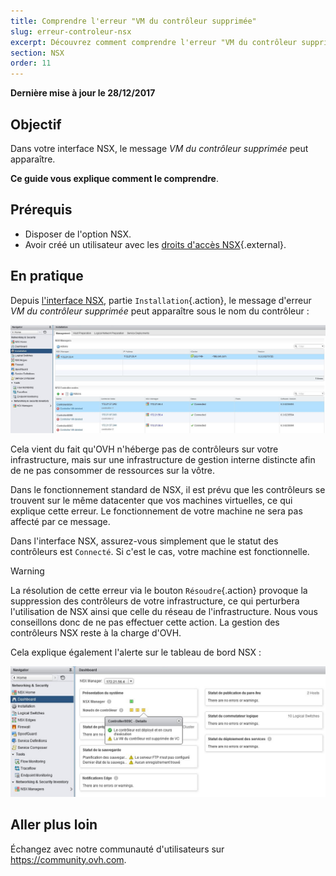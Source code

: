 ```yaml
---
title: Comprendre l'erreur "VM du contrôleur supprimée"
slug: erreur-controleur-nsx
excerpt: Découvrez comment comprendre l'erreur "VM du contrôleur supprimée"
section: NSX
order: 11
---
```


**Dernière mise à jour le 28/12/2017**

## Objectif

Dans votre interface NSX, le message *VM du contrôleur supprimée* peut apparaître.

**Ce guide vous explique comment le comprendre**.


## Prérequis

- Disposer de l'option NSX.
- Avoir créé un utilisateur avec les [droits d'accès NSX](https://docs.ovh.com/fr/private-cloud/changer-les-droits-d-un-utilisateur/){.external}.


## En pratique

Depuis [l'interface NSX](https://docs.ovh.com/fr/private-cloud/acceder-a-l-interface-de-gestion-nsx/), partie `Installation`{.action}, le message d'erreur *VM du contrôleur supprimée* peut apparaître sous le nom du contrôleur :

![Erreur VM du contrôleur supprimée](images/controllervmdeleted.JPG)


Cela vient du fait qu'OVH n'héberge pas de contrôleurs sur votre infrastructure, mais sur une infrastructure de gestion interne distincte afin de ne pas consommer de ressources sur la vôtre.

Dans le fonctionnement standard de NSX, il est prévu que les contrôleurs se trouvent sur le même datacenter que vos machines virtuelles, ce qui explique cette erreur. Le fonctionnement de votre machine ne sera pas affecté par ce message.

Dans l'interface NSX, assurez-vous simplement que le statut des contrôleurs est `Connecté`. Si c'est le cas, votre machine est fonctionnelle.


> [!warning]
>
> La résolution de cette erreur via le bouton `Résoudre`{.action} provoque la suppression des contrôleurs de votre infrastructure, ce qui perturbera l'utilisation de NSX ainsi que celle du réseau de l'infrastructure. Nous vous conseillons donc de ne pas effectuer cette action. La gestion des contrôleurs NSX reste à la charge d'OVH.
> 

Cela explique également l'alerte sur le tableau de bord NSX :

![Alerte sur l'interface NSX](images/controllervmdeleted2.JPG)


## Aller plus loin

Échangez avec notre communauté d'utilisateurs sur <https://community.ovh.com>.